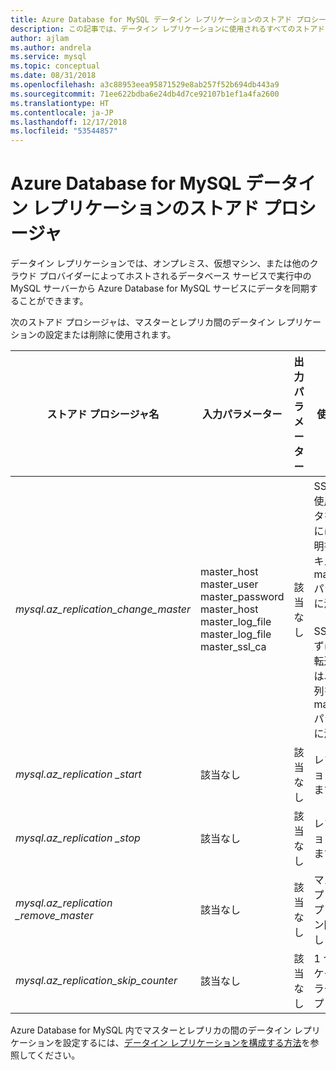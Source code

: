 ```yaml
---
title: Azure Database for MySQL データイン レプリケーションのストアド プロシージャ
description: この記事では、データイン レプリケーションに使用されるすべてのストアド プロシージャを紹介します。
author: ajlam
ms.author: andrela
ms.service: mysql
ms.topic: conceptual
ms.date: 08/31/2018
ms.openlocfilehash: a3c88953eea95871529e8ab257f52b694db443a9
ms.sourcegitcommit: 71ee622bdba6e24db4d7ce92107b1ef1a4fa2600
ms.translationtype: HT
ms.contentlocale: ja-JP
ms.lasthandoff: 12/17/2018
ms.locfileid: "53544857"
---
```

# <a name="azure-database-for-mysql-data-in-replication-stored-procedures"></a>Azure Database for MySQL データイン レプリケーションのストアド プロシージャ

データイン レプリケーションでは、オンプレミス、仮想マシン、または他のクラウド プロバイダーによってホストされるデータベース サービスで実行中の MySQL サーバーから Azure Database for MySQL サービスにデータを同期することができます。

次のストアド プロシージャは、マスターとレプリカ間のデータイン レプリケーションの設定または削除に使用されます。

|**ストアド プロシージャ名**|**入力パラメーター**|**出力パラメーター**|**使用上の注意**|
|-----|-----|-----|-----|
|*mysql.az_replication_change_master*|master_host<br/>master_user<br/>master_password<br/>master_host<br/>master_log_file<br/>master_log_file<br/>master_ssl_ca|該当なし|SSL モードを使用してデータを転送するには、CA 証明書のコンテキストを master_ssl_ca パラメーターに渡します。 </br><br>SSL を使用せずにデータを転送するには、空の文字列を master_ssl_ca パラメーターに渡します。|
|*mysql.az_replication _start*|該当なし|該当なし|レプリケーションを開始します。|
|*mysql.az_replication _stop*|該当なし|該当なし|レプリケーションを停止します。|
|*mysql.az_replication _remove_master*|該当なし|該当なし|マスターとレプリカ間のレプリケーション関係を削除します。|
|*mysql.az_replication_skip_counter*|該当なし|該当なし|1 つのレプリケーション エラーをスキップします。|

Azure Database for MySQL 内でマスターとレプリカの間のデータイン レプリケーションを設定するには、[データイン レプリケーションを構成する方法](howto-data-in-replication.md)を参照してください。
